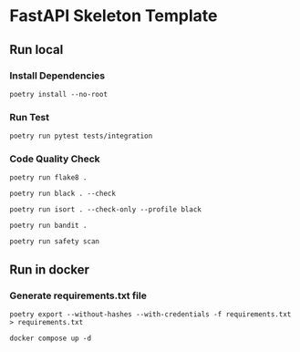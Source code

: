 # FastAPI Skeleton Template

## Run local
### Install Dependencies
```
poetry install --no-root
```
### Run Test

```
poetry run pytest tests/integration
```

### Code Quality Check
```
poetry run flake8 .

poetry run black . --check

poetry run isort . --check-only --profile black

poetry run bandit .

poetry run safety scan
```

## Run in docker

### Generate requirements.txt file
```
poetry export --without-hashes --with-credentials -f requirements.txt > requirements.txt

docker compose up -d
```
